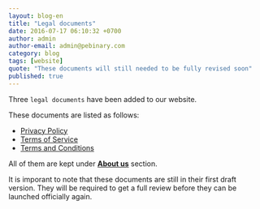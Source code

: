 ```yaml
---
layout: blog-en
title: "Legal documents"
date: 2016-07-17 06:10:32 +0700
author: admin
author-email: admin@pebinary.com
category: blog
tags: [website]
quote: "These documents will still needed to be fully revised soon"
published: true
---
```

Three `legal documents` have been added to our website.

These documents are listed as follows:

- [Privacy Policy]
- [Terms of Service]
- [Terms and Conditions]

All of them are kept under [__About us__] section.

<!--more-->

It is imporant to note that these documents are still in their first draft version. They will be required to get a full review before they can be launched officially again.

[Privacy Policy]: /about/privacy.html
[Terms of Service]: /about/terms.html
[Terms and Conditions]: /about/tos.html
[__About us__]: /about/
